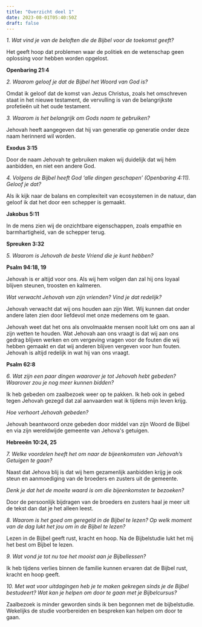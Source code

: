 ```yaml
---
title: "Overzicht deel 1"
date: 2023-08-01T05:40:50Z
draft: false
---
```


_1. Wat vind je van de beloften die de Bijbel voor de toekomst geeft?_

Het geeft hoop dat problemen waar de politiek en de wetenschap geen oplossing voor hebben worden opgelost.

**Openbaring 21:4**

_2. Waarom geloof je dat de Bijbel het Woord van God is?_

Omdat ik geloof dat de komst van Jezus Christus, zoals het omschreven staat in het nieuwe testament, de vervulling
is van de belangrijkste profetieën uit het oude testament.

_3. Waarom is het belangrijk om Gods naam te gebruiken?_

Jehovah heeft aangegeven dat hij van generatie op generatie onder deze naam herinnerd wil worden.

**Exodus 3:15**

Door de naam Jehovah te gebruiken maken wij duidelijk dat wij hém aanbidden, en niet een andere God.

_4. Volgens de Bijbel heeft God ‘alle dingen geschapen’ (Openbaring 4:11). Geloof je dat?_

Als ik kijk naar de balans en complexiteit van ecosystemen in de natuur, dan geloof ik dat het door een
schepper is gemaakt.

**Jakobus 5:11**

In de mens zien wij de onzichtbare eigenschappen, zoals empathie en barmhartigheid, van de schepper terug.

**Spreuken 3:32**

_5. Waarom is Jehovah de beste Vriend die je kunt hebben?_

**Psalm 94:18, 19**

Jehovah is er altijd voor ons. Als wij hem volgen dan zal hij ons loyaal blijven steunen, troosten en kalmeren.

_Wat verwacht Jehovah van zijn vrienden? Vind je dat redelijk?_

Jehovah verwacht dat wij ons houden aan zijn Wet. Wij kunnen dat onder andere laten zien door liefdevol met onze
medemens om te gaan.

Jehovah weet dat het ons als onvolmaakte mensen nooit lukt om ons aan al zijn wetten te houden. Wat Jehovah aan ons vraagt is dat wij aan ons gedrag blijven werken en om vergeving vragen voor de fouten die wij hebben gemaakt en dat wij anderen blijven vergeven voor hun fouten. Jehovah is altijd redelijk in wat hij van ons vraagt.

**Psalm 62:8**

_6. Wat zijn een paar dingen waarover je tot Jehovah hebt gebeden? Waarover zou je nog meer kunnen bidden?_

Ik heb gebeden om zaalbezoek weer op te pakken. Ik heb ook in gebed tegen Jehovah gezegd dat zal aanvaarden
wat ik tijdens mijn leven krijg.

_Hoe verhoort Jehovah gebeden?_

Jehovah beantwoord onze gebeden door middel van zijn Woord de Bijbel en via zijn wereldwijde gemeente van
Jehova's getuigen.

**Hebreeën 10:24, 25**

_7. Welke voordelen heeft het om naar de bijeenkomsten van Jehovah’s Getuigen te gaan?_

Naast dat Jehova blij is dat wij hem gezamenlijk aanbidden krijg je ook steun en aanmoediging van de broeders
en zusters uit de gemeente.

_Denk je dat het de moeite waard is om die bijeenkomsten te bezoeken?_

Door de persoonlijk bijdragen van de broeders en zusters haal je meer uit de tekst dan dat je het alleen leest.

_8. Waarom is het goed om geregeld in de Bijbel te lezen? Op welk moment van de dag lukt het jou om in de Bijbel te lezen?_

Lezen in de Bijbel geeft rust, kracht en hoop. Na de Bijbelstudie lukt het mij het best om Bijbel te lezen.

_9. Wat vond je tot nu toe het mooist aan je Bijbellessen?_

Ik heb tijdens verlies binnen de familie kunnen ervaren dat de Bijbel rust, kracht en hoop geeft.

_10. Met wat voor uitdagingen heb je te maken gekregen sinds je de Bijbel bestudeert? Wat kan je helpen om door te gaan met je Bijbelcursus?_

Zaalbezoek is minder geworden sinds ik ben begonnen met de bijbelstudie. Wekelijks de studie voorbereiden en bespreken kan helpen om door te gaan.
